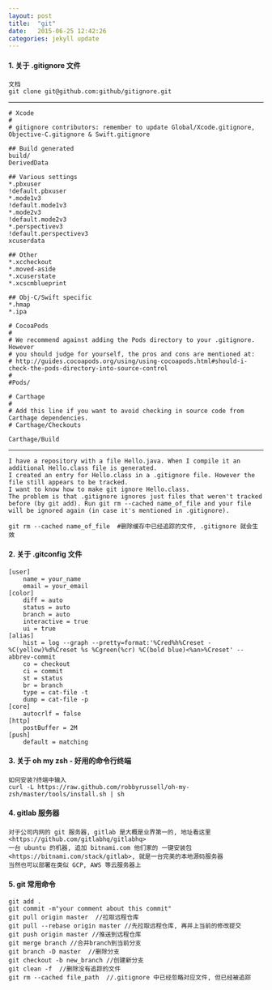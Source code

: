 ```yaml
---
layout: post
title:  "git"
date:   2015-06-25 12:42:26
categories: jekyll update
---
```


#### 1. 关于 .gitignore 文件

	文档
	git clone git@github.com:github/gitignore.git

---

	# Xcode
	#
	# gitignore contributors: remember to update Global/Xcode.gitignore, Objective-C.gitignore & Swift.gitignore

	## Build generated
	build/
	DerivedData

	## Various settings
	*.pbxuser
	!default.pbxuser
	*.mode1v3
	!default.mode1v3
	*.mode2v3
	!default.mode2v3
	*.perspectivev3
	!default.perspectivev3
	xcuserdata

	## Other
	*.xccheckout
	*.moved-aside
	*.xcuserstate
	*.xcscmblueprint

	## Obj-C/Swift specific
	*.hmap
	*.ipa

	# CocoaPods
	#
	# We recommend against adding the Pods directory to your .gitignore. However
	# you should judge for yourself, the pros and cons are mentioned at:
	# http://guides.cocoapods.org/using/using-cocoapods.html#should-i-check-the-pods-directory-into-source-control
	#
	#Pods/

	# Carthage
	#
	# Add this line if you want to avoid checking in source code from Carthage dependencies.
	# Carthage/Checkouts

	Carthage/Build

---

	I have a repository with a file Hello.java. When I compile it an additional Hello.class file is generated.
	I created an entry for Hello.class in a .gitignore file. However the file still appears to be tracked.
	I want to know how to make git ignore Hello.class.
	The problem is that .gitignore ignores just files that weren't tracked before (by git add). Run git rm --cached name_of_file and your file will be ignored again (in case it's mentioned in .gitignore).

	git rm --cached name_of_file  #删除缓存中已经追踪的文件, .gitignore 就会生效 


#### 2. 关于 .gitconfig 文件

	[user]
		name = your_name
		email = your_email
	[color]
		diff = auto
		status = auto
		branch = auto
		interactive = true
		ui = true
	[alias]
		hist = log --graph --pretty=format:'%Cred%h%Creset -%C(yellow)%d%Creset %s %Cgreen(%cr) %C(bold blue)<%an>%Creset' --abbrev-commit
		co = checkout
		ci = commit
		st = status
		br = branch
		type = cat-file -t
		dump = cat-file -p
	[core]
		autocrlf = false
	[http]
		postBuffer = 2M
	[push]
		default = matching


#### 3. 关于 oh my zsh  - 好用的命令行终端

	如何安装?终端中输入
	curl -L https://raw.github.com/robbyrussell/oh-my-zsh/master/tools/install.sh | sh


#### 4. gitlab 服务器
	
	对于公司内网的 git 服务器, gitlab 是大概是业界第一的, 地址看这里<https://github.com/gitlabhq/gitlabhq>
	一台 ubuntu 的机器, 追加 bitnami.com 他们家的 一键安装包 <https://bitnami.com/stack/gitlab>, 就是一台完美的本地源码服务器
	当然也可以部署在类似 GCP, AWS 等云服务器上
	

#### 5. git 常用命令
	
	git add .
	git commit -m"your comment about this commit"
	git pull origin master  //拉取远程仓库
	git pull --rebase origin master //先拉取远程仓库, 再并上当前的修改提交
	git push origin master //推送到远程仓库
	git merge branch //合并branch到当前分支
	git branch -D master  //删除分支
	git checkout -b new_branch //创建新分支
	git clean -f  //删除没有追踪的文件
	git rm --cached file_path  //.gitignore 中已经忽略对应文件, 但已经被追踪





[jekyll]:      http://jekyllrb.com
[jekyll-gh]:   https://github.com/jekyll/jekyll
[jekyll-help]: https://github.com/jekyll/jekyll-help
